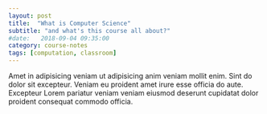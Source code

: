 ```yaml
---
layout: post
title:  "What is Computer Science"
subtitle: "and what's this course all about?"
#date:   2018-09-04 09:35:00
category: course-notes
tags: [computation, classroom]
---
```

Amet in adipisicing veniam ut adipisicing anim veniam mollit enim.  Sint do
dolor sit excepteur. Veniam eu proident amet irure esse officia do aute.
Excepteur Lorem pariatur veniam veniam eiusmod deserunt cupidatat dolor proident
consequat commodo officia.
